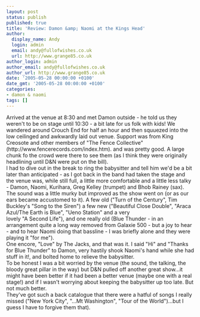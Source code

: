 ```yaml
---
layout: post
status: publish
published: true
title: 'Review: Damon &amp; Naomi at the Kings Head'
author:
  display_name: Andy
  login: admin
  email: andy@fullofwishes.co.uk
  url: http://www.grange85.co.uk
author_login: admin
author_email: andy@fullofwishes.co.uk
author_url: http://www.grange85.co.uk
date: '2005-05-28 00:00:00 +0100'
date_gmt: '2005-05-28 00:00:00 +0100'
categories:
- damon & naomi
tags: []
---
```

<p>Arrived at the venue at 8:30 and met Damon outside - he told us they weren't to be on stage until 10:30 - a bit late for us folk with kids! We wandered around Crouch End for half an hour and then squuezed into the low ceilinged and awkwardly laid out venue. Support was from King Creosote and other members of "The Fence Collective" (http://www.fencerecords.com/index.htm). and was pretty good. A large chunk fo the crowd were there to see them (as I think they were originally headlining until D&N were put on the bill).<br />I had to dive out in the break to ring the babysitter and tell him we'd be a bit later than anticipated - as I got back in the band had taken the stage and the venue was, while still full, a little more comfortable and a little less talky - Damon, Naomi, Kurihara, Greg Kelley (trumpet) and Bhob Rainey (sax).<br />The sound was a little murky but improved as the show went on (or as our ears became accustomed to it). A few old ("Turn of the Century", Tim Buckley's "Song to the Siren") a few new ("Beautiful Close Double", "Araca Azul/The Earth is Blue", "Ueno Station" and a very<br />lovely "A Second Life"), and one really old (Blue Thunder - in an arrangement quite a long way removed from Galaxie 500 - but a joy to hear - and to hear Naomi doing that bassline - I was briefly alone and they were playing it "for me").<br />One encore, "Love" by The Jacks, and that was it. I said "Hi" and "Thanks for Blue Thunder" to Damon, very hastily shook Naomi's hand while she had stuff in it!, and bolted home to relieve the babysitter. <br />To be honest I was a bit worried by the venue (the sound, the talking, the bloody great pillar in the way) but D&N pulled off another great show...it might have been better if it had been a better venue (maybe one with a real stage!) and if I wasn't worrying about keeping the babysitter up too late. But not much better.<br />They've got such a back catalogue that there were a hatful of songs I really missed ("New York City", "...Mt Washington", "Tour of the World")...but I guess I have to forgive them that).</p>
